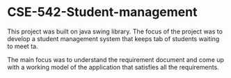 # CSE-542-Student-management
This project was built on java swing library. The focus of the project was to develop a student management system that keeps tab of students waiting to meet ta. 

The main focus was to understand the requirement document and come up with a working model of the application that satisfies all the requirements. 

